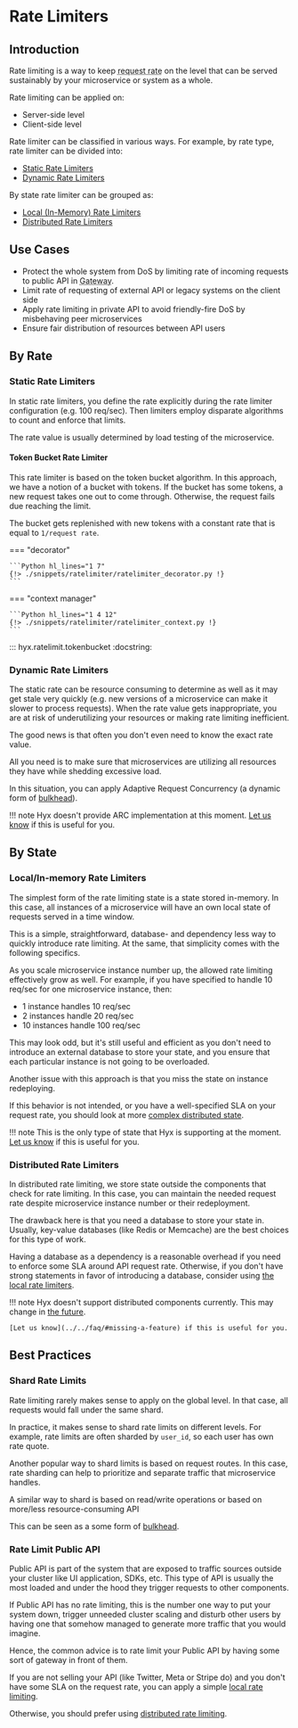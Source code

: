 # Rate Limiters

## Introduction

Rate limiting is a way to keep <abbr title="amount of request per time window">request rate</abbr> 
on the level that can be served sustainably by your microservice or system as a whole.

Rate limiting can be applied on:

* Server-side level
* Client-side level

Rate limiter can be classified in various ways. For example, by rate type, rate limiter can be divided into:

* [Static Rate Limiters](#static-rate-limiters)
* [Dynamic Rate Limiters](#dynamic-rate-limiters)

By state rate limiter can be grouped as:

* [Local (In-Memory) Rate Limiters](#localin-memory-rate-limiters)
* [Distributed Rate Limiters](#distributed-rate-limiters)

## Use Cases

* Protect the whole system from DoS by limiting rate of incoming requests to public API in <abbr title="a component, microservice or proxy that sits in front of all microservice API">Gateway</abbr>.
* Limit rate of requesting of external API or legacy systems on the client side
* Apply rate limiting in private API to avoid friendly-fire DoS by misbehaving peer microservices
* Ensure fair distribution of resources between API users

## By Rate

### Static Rate Limiters

In static rate limiters, you define the rate explicitly during the rate limiter configuration (e.g. 100 req/sec). 
Then limiters employ disparate algorithms to count and enforce that limits.

The rate value is usually determined by load testing of the microservice.

#### Token Bucket Rate Limiter

This rate limiter is based on the token bucket algorithm. 
In this approach, we have a notion of a bucket with tokens. 
If the bucket has some tokens, a new request takes one out to come through.
Otherwise, the request fails due reaching the limit.

The bucket gets replenished with new tokens with a constant rate that is equal to `1/request rate`.

=== "decorator"

    ```Python hl_lines="1 7"
    {!> ./snippets/ratelimiter/ratelimiter_decorator.py !}
    ```

=== "context manager"

    ```Python hl_lines="1 4 12"
    {!> ./snippets/ratelimiter/ratelimiter_context.py !}
    ```

::: hyx.ratelimit.tokenbucket
    :docstring:

### Dynamic Rate Limiters

The static rate can be resource consuming to determine as well as it may get stale very quickly (e.g. new versions of a microservice can make it slower to process requests).
When the rate value gets inappropriate, you are at risk of underutilizing your resources or making rate limiting inefficient.

The good news is that often you don't even need to know the exact rate value.

All you need is to make sure that microservices are utilizing all resources they have while shedding excessive load.

In this situation, you can apply Adaptive Request Concurrency (a dynamic form of [bulkhead](./bulkhead.md)).

!!! note
    Hyx doesn't provide ARC implementation at this moment. [Let us know](../../faq/#missing-a-feature) if this is useful for you.

## By State

### Local/In-memory Rate Limiters

The simplest form of the rate limiting state is a state stored in-memory. 
In this case, all instances of a microservice will have an own local state of requests served in a time window.

This is a simple, straightforward, database- and dependency less way to quickly introduce rate limiting. 
At the same, that simplicity comes with the following specifics.

As you scale microservice instance number up, the allowed rate limiting effectively grow as well. 
For example, if you have specified to handle 10 req/sec for one microservice instance, then:

* 1 instance handles 10 req/sec
* 2 instances handle 20 req/sec
* 10 instances handle 100 req/sec

This may look odd, but it's still useful and efficient as you don't need to introduce an external database 
to store your state, and you ensure that each particular instance is not going to be overloaded.

Another issue with this approach is that you miss the state on instance redeploying.

If this behavior is not intended, or you have a well-specified SLA on your request rate, 
you should look at more [complex distributed state](#distributed-rate-limiters).

!!! note
    This is the only type of state that Hyx is supporting at the moment. [Let us know](../../faq/#missing-a-feature) if this is useful for you.

### Distributed Rate Limiters

In distributed rate limiting, we store state outside the components that check for rate limiting. 
In this case, you can maintain the needed request rate despite microservice instance number or their redeployment.

The drawback here is that you need a database to store your state in. Usually, key-value databases (like Redis or Memcache) 
are the best choices for this type of work.

Having a database as a dependency is a reasonable overhead if you need to enforce some SLA around API request rate. 
Otherwise, if you don't have strong statements in favor of introducing a database, consider using [the local rate limiters](#localin-memory-rate-limiters).

!!! note
    Hyx doesn't support distributed components currently. This may change in [the future](../roadmap.md). 

    [Let us know](../../faq/#missing-a-feature) if this is useful for you.

## Best Practices

### Shard Rate Limits

Rate limiting rarely makes sense to apply on the global level. 
In that case, all requests would fall under the same shard.

In practice, it makes sense to shard rate limits on different levels.
For example, rate limits are often sharded by `user_id`, so each user has own rate quote.

Another popular way to shard limits is based on request routes. 
In this case, rate sharding can help to prioritize and separate traffic that microservice handles. 

A similar way to shard is based on read/write operations or based on more/less resource-consuming API

This can be seen as a some form of [bulkhead](./bulkhead.md).

### Rate Limit Public API

Public API is part of the system that are exposed to traffic sources outside your cluster like UI application, SDKs, etc.
This type of API is usually the most loaded and under the hood they trigger requests to other components.

If Public API has no rate limiting, this is the number one way to put your system down, 
trigger unneeded cluster scaling and disturb other users by having one that somehow managed to generate more traffic that you would imagine.

Hence, the common advice is to rate limit your Public API by having some sort of gateway in front of them.

If you are not selling your API (like Twitter, Meta or Stripe do) and you don't have some SLA on the request rate, 
you can apply a simple [local rate limiting](#localin-memory-rate-limiters).

Otherwise, you should prefer using [distributed rate limiting](#distributed-rate-limiters).
